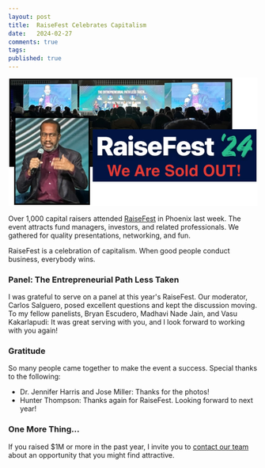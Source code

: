```yaml
---
layout: post
title:  RaiseFest Celebrates Capitalism
date:   2024-02-27
comments: true
tags: 
published: true
---
```


<img src="/images/RayHightower_RaiseFest_24_Phoenix_AZ.jpg" width="600" alt="Ray Hightower on stage at RaiseFest 2024 in Phoenix, AZ USA" title="Ray Hightower on stage at RaiseFest 2024 in Phoenix, AZ USA" />

Over 1,000 capital raisers attended [RaiseFest](https://raisefest.com) in Phoenix last week. The event attracts fund managers, investors, and related professionals. We gathered for quality presentations, networking, and fun. 

RaiseFest is a celebration of capitalism. When good people conduct business, everybody wins.

<!--more-->

### Panel: The Entrepreneurial Path Less Taken

I was grateful to serve on a panel at this year's RaiseFest. Our moderator, Carlos Salguero, posed excellent questions and kept the discussion moving. To my fellow panelists, Bryan Escudero, Madhavi Nade Jain, and Vasu Kakarlapudi: It was great serving with you, and I look forward to working with you again!

### Gratitude

So many people came together to make the event a success. Special thanks to the following:

* Dr. Jennifer Harris and Jose Miller: Thanks for the photos!
* Hunter Thompson: Thanks again for RaiseFest. Looking forward to next year!

### One More Thing...

If you raised $1M or more in the past year, I invite you to [contact our team](/contact) about an opportunity that you might find attractive.